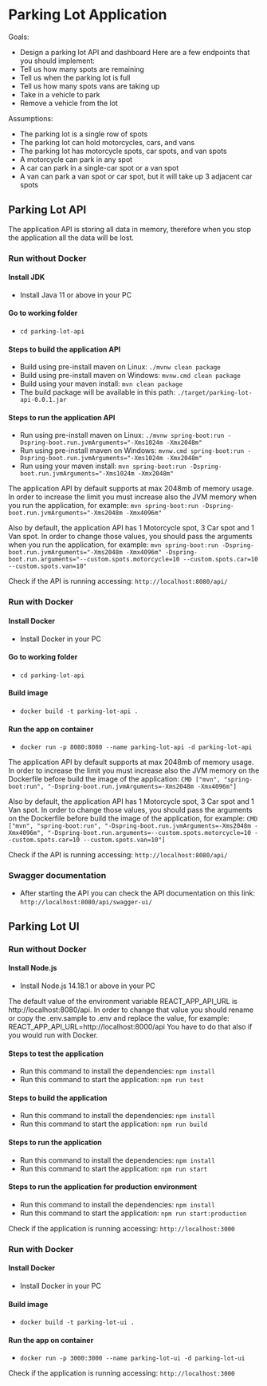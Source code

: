 # Parking Lot Application

Goals:
- Design a parking lot API and dashboard
  Here are a few endpoints that you should implement:
- Tell us how many spots are remaining
- Tell us when the parking lot is full
- Tell us how many spots vans are taking up
- Take in a vehicle to park
- Remove a vehicle from the lot
  
Assumptions:
- The parking lot is a single row of spots
- The parking lot can hold motorcycles, cars, and vans
- The parking lot has motorcycle spots, car spots, and van spots
- A motorcycle can park in any spot
- A car can park in a single-car spot or a van spot
- A van can park a van spot or car spot, but it will take up 3 adjacent car spots

## Parking Lot API

The application API is storing all data in memory, therefore when you stop the application all the data will be lost.

### Run without Docker
#### Install JDK
- Install Java 11 or above in your PC

#### Go to working folder
- `cd parking-lot-api`

#### Steps to build the application API
- Build using pre-install maven on Linux: `./mvnw clean package`
- Build using pre-install maven on Windows: `mvnw.cmd clean package`
- Build using your maven install: `mvn clean package`
- The build package will be available in this path: `./target/parking-lot-api-0.0.1.jar`

#### Steps to run the application API
- Run using pre-install maven on Linux: `./mvnw spring-boot:run -Dspring-boot.run.jvmArguments="-Xms1024m -Xmx2048m"`
- Run using pre-install maven on Windows: `mvnw.cmd spring-boot:run -Dspring-boot.run.jvmArguments="-Xms1024m -Xmx2048m"`
- Run using your maven install: `mvn spring-boot:run -Dspring-boot.run.jvmArguments="-Xms1024m -Xmx2048m"`

The application API by default supports at max 2048mb of memory usage.
In order to increase the limit you must increase also the JVM memory when you run the application, for example: `mvn spring-boot:run -Dspring-boot.run.jvmArguments="-Xms2048m -Xmx4096m"`

Also by default, the application API has 1 Motorcycle spot, 3 Car spot and 1 Van spot.
In order to change those values, you should pass the arguments when you run the application, for example: 
`mvn spring-boot:run -Dspring-boot.run.jvmArguments="-Xms2048m -Xmx4096m" -Dspring-boot.run.arguments="--custom.spots.motorcycle=10 --custom.spots.car=10 --custom.spots.van=10"`

Check if the API is running accessing: `http://localhost:8080/api/`

### Run with Docker
#### Install Docker
- Install Docker in your PC

#### Go to working folder
- `cd parking-lot-api`

#### Build image
- `docker build -t parking-lot-api .`

#### Run the app on container
- `docker run -p 8080:8080 --name parking-lot-api -d parking-lot-api`

The application API by default supports at max 2048mb of memory usage.
In order to increase the limit you must increase also the JVM memory on the Dockerfile before build the image of the application: `CMD ["mvn", "spring-boot:run", "-Dspring-boot.run.jvmArguments=-Xms2048m -Xmx4096m"]`

Also by default, the application API has 1 Motorcycle spot, 3 Car spot and 1 Van spot.
In order to change those values, you should pass the arguments on the Dockerfile before build the image of the application, for example:
`CMD ["mvn", "spring-boot:run", "-Dspring-boot.run.jvmArguments=-Xms2048m -Xmx4096m", "-Dspring-boot.run.arguments=--custom.spots.motorcycle=10 --custom.spots.car=10 --custom.spots.van=10"]`

Check if the API is running accessing: `http://localhost:8080/api/`

### Swagger documentation
- After starting the API you can check the API documentation on this link: `http://localhost:8080/api/swagger-ui/`

## Parking Lot UI

### Run without Docker
#### Install Node.js
- Install Node.js 14.18.1 or above in your PC

The default value of the environment variable REACT_APP_API_URL is http://localhost:8080/api.
In order to change that value you should rename or copy the .env.sample to .env and replace the value, for example: REACT_APP_API_URL=http://localhost:8000/api
You have to do that also if you would run with Docker.

#### Steps to test the application
- Run this command to install the dependencies: `npm install`
- Run this command to start the application: `npm run test`

#### Steps to build the application
- Run this command to install the dependencies: `npm install`
- Run this command to start the application: `npm run build`

#### Steps to run the application
- Run this command to install the dependencies: `npm install`
- Run this command to start the application: `npm run start`

#### Steps to run the application for production environment
- Run this command to install the dependencies: `npm install`
- Run this command to start the application: `npm run start:production`

Check if the application is running accessing: `http://localhost:3000`

### Run with Docker
#### Install Docker
- Install Docker in your PC

#### Build image
- `docker build -t parking-lot-ui .`

#### Run the app on container
- `docker run -p 3000:3000 --name parking-lot-ui -d parking-lot-ui`

Check if the application is running accessing: `http://localhost:3000`